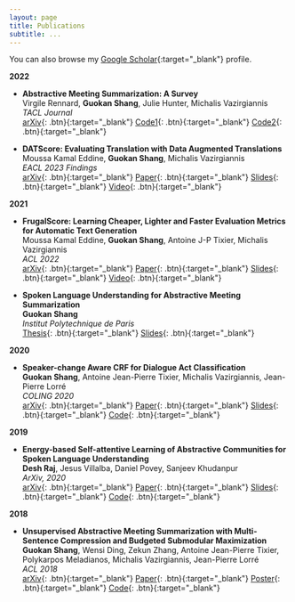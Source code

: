 ```yaml
---
layout: page
title: Publications
subtitle: ...
---
```


You can also browse my [Google Scholar](https://scholar.google.com/citations?user=EcBibPkAAAAJ){:target="_blank"} profile.

**2022**

- **Abstractive Meeting Summarization: A Survey**  
  Virgile Rennard, **Guokan Shang**, Julie Hunter, Michalis Vazirgiannis  
  *TACL Journal*  
  [arXiv](https://arxiv.org/abs/2208.04163){: .btn}{:target="_blank"}
  [Code1](https://github.com/guokan-shang/ami-and-icsi-corpora){: .btn}{:target="_blank"}
  [Code2](https://github.com/guokan-shang/elitr-minuting-corpus){: .btn}{:target="_blank"}

- **DATScore: Evaluating Translation with Data Augmented Translations**  
  Moussa Kamal Eddine, **Guokan Shang**, Michalis Vazirgiannis  
  *EACL 2023 Findings*  
  [arXiv](https://arxiv.org/abs/2210.06576){: .btn}{:target="_blank"}
  [Paper](https://aclanthology.org/2023.findings-eacl.69/){: .btn}{:target="_blank"}
  [Slides](/static/ppt/icassp23_tsasr.pdf){: .btn}{:target="_blank"}
  [Video](https://youtu.be/L2WnjQC8Pe0){: .btn}{:target="_blank"}

**2021**

- **FrugalScore: Learning Cheaper, Lighter and Faster Evaluation Metrics for Automatic Text Generation**  
  Moussa Kamal Eddine, **Guokan Shang**, Antoine J-P Tixier, Michalis Vazirgiannis  
  *ACL 2022*  
  [arXiv](https://arxiv.org/abs/2110.08559){: .btn}{:target="_blank"}
  [Paper](https://aclanthology.org/2022.acl-long.93/){: .btn}{:target="_blank"}
  [Slides](/static/poster/icassp-22-surt-poster.pdf){: .btn}{:target="_blank"}
  [Video](https://aclanthology.org/2022.acl-long.93.mp4){: .btn}{:target="_blank"}

- **Spoken Language Understanding for Abstractive Meeting Summarization**  
  **Guokan Shang**  
  *Institut Polytechnique de Paris*  
  [Thesis](https://theses.hal.science/tel-03169877/){: .btn}{:target="_blank"}
  [Slides](https://github.com/m-wiesner/nnet_pytorch/tree/conda_install/babel){: .btn}{:target="_blank"}

**2020**

- **Speaker-change Aware CRF for Dialogue Act Classification**  
  **Guokan Shang**, Antoine Jean-Pierre Tixier, Michalis Vazirgiannis, Jean-Pierre Lorré  
  *COLING 2020*  
  [arXiv](https://arxiv.org/abs/2004.02913){: .btn}{:target="_blank"}
  [Paper](https://aclanthology.org/2020.coling-main.40/){: .btn}{:target="_blank"}
  [Slides](/static/report/doverlap.pdf){: .btn}{:target="_blank"}
  [Code](https://bitbucket.org/guokan_shang/da-classification){: .btn}{:target="_blank"}

**2019**

- **Energy-based Self-attentive Learning of Abstractive Communities for Spoken Language Understanding**  
  **Desh Raj**, Jesus Villalba, Daniel Povey, Sanjeev Khudanpur  
  *ArXiv, 2020*  
  [arXiv](https://arxiv.org/abs/1904.09491){: .btn}{:target="_blank"}
  [Paper](https://aclanthology.org/2020.aacl-main.34/){: .btn}{:target="_blank"}
  [Slides](/static/report/doverlap.pdf){: .btn}{:target="_blank"}
  [Code](https://bitbucket.org/guokan_shang/abscomm){: .btn}{:target="_blank"}

**2018**

- **Unsupervised Abstractive Meeting Summarization with Multi-Sentence Compression and Budgeted Submodular Maximization**  
  **Guokan Shang**, Wensi Ding, Zekun Zhang, Antoine Jean-Pierre Tixier, Polykarpos Meladianos, Michalis Vazirgiannis, Jean-Pierre Lorré  
  *ACL 2018*  
  [arXiv](https://arxiv.org/abs/1805.05271){: .btn}{:target="_blank"}
  [Paper](https://aclanthology.org/P18-1062/){: .btn}{:target="_blank"}
  [Poster](https://aclanthology.org/attachments/P18-1062.Poster.pdf){: .btn}{:target="_blank"}
  [Code](https://bitbucket.org/dascim/acl2018_abssumm){: .btn}{:target="_blank"}
  
